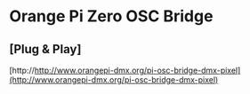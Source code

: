 # Orange Pi Zero OSC Bridge #
## [Plug & Play] ##

[http://http://www.orangepi-dmx.org/pi-osc-bridge-dmx-pixel](http://www.orangepi-dmx.org/pi-osc-bridge-dmx-pixel)